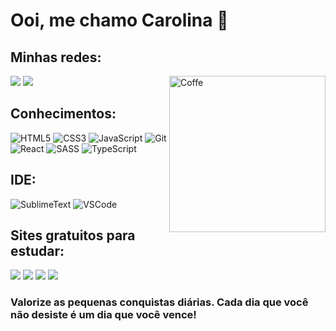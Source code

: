 # Ooi, me chamo Carolina 👋

## Minhas redes:
<div>
<a href="https://www.linkedin.com/in/carolina-britto-cb2/" target="_blank"><img src="https://img.shields.io/badge/LinkedIn-000?style=for-the-badge&logo=linkedin&logoColor=0E76A8" target="_blank"></a>
<a href="mailto:carolinabritto.tecnologia@gmail.com" target="_blank"><img src="https://img.shields.io/badge/Gmail-D14836?style=for-the-badge&logo=gmail&logoColor=white" target="_blank"></a>
<img align="right" alt="Coffe" width="250px" src="https://media2.giphy.com/media/iDvCzaRjNV61J5jtc0/giphy.gif?cid=ecf05e47bvbka0dmwmlh2wlfr5r7as9hcvsihv9klcp29ngf&ep=v1_gifs_search&rid=giphy.gif&ct=g">
</div>
  
## Conhecimentos:
![HTML5](https://img.shields.io/badge/HTML5-E34F26?style=for-the-badge&logo=html5&logoColor=white)
![CSS3](https://img.shields.io/badge/CSS3-1572B6?style=for-the-badge&logo=css3&logoColor=white)
![JavaScript](https://img.shields.io/badge/JavaScript-323330?style=for-the-badge&logo=javascript&logoColor=F7DF1E)
![Git](https://img.shields.io/badge/GIT-E44C30?style=for-the-badge&logo=git&logoColor=white)
![React](https://img.shields.io/badge/React-20232A?style=for-the-badge&logo=react&logoColor=61DAFB)
![SASS](https://img.shields.io/badge/Sass-CC6699?style=for-the-badge&logo=sass&logoColor=white)
![TypeScript](https://img.shields.io/badge/TypeScript-007ACC?style=for-the-badge&logo=typescript&logoColor=white)

## IDE:
![SublimeText](https://img.shields.io/badge/sublime_text-%23575757.svg?&style=for-the-badge&logo=sublime-text&logoColor=important)
![VSCode](https://img.shields.io/badge/VSCode-0078D4?style=for-the-badge&logo=visual%20studio%20code&logoColor=white)

## Sites gratuitos para estudar:
<a href="https://www.codecademy.com/learn/introduction-to-javascript" target="_blank"><img src="https://img.shields.io/badge/Codecademy-FFF0E5?style=for-the-badge&logo=codecademy&logoColor=303347" target="_blank"></a>
<a href="https://www.duolingo.com/learn" target="_blank"><img src="https://img.shields.io/badge/Duolingo-58CC02?style=for-the-badge&logo=Duolingo&logoColor=white" target="_blank"></a>
<a href="https://www.udemy.com/" target="_blank"><img src="https://img.shields.io/badge/Udemy-EC5252?style=for-the-badge&logo=Udemy&logoColor=white" target="_blank"></a>
<a href="https://www.edx.org/" target="_blank"><img src="https://img.shields.io/badge/Edx-193A3E?style=for-the-badge&logo=edx&logoColor=white" target="_blank"></a>

### Valorize as pequenas conquistas diárias. Cada dia que você não desiste é um dia que você vence! 
